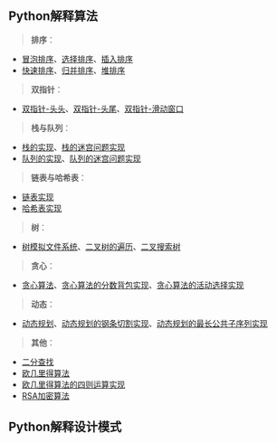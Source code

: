 Python解释算法
-
>**排序**：
* [冒泡排序](https://github.com/ican-7/use-python/issues/1)、[选择排序](https://github.com/ican-7/use-python/issues/2)、[插入排序](https://github.com/ican-7/use-python/issues/3)  
* [快速排序](https://github.com/ican-7/use-python/issues/4)、[归并排序](https://github.com/ican-7/use-python/issues/5)、[堆排序](https://github.com/ican-7/use-python/issues/6)

>**双指针**：
* [双指针-头头](https://github.com/ican-7/use-python/issues/25)、[双指针-头尾](https://github.com/ican-7/use-python/issues/26)、[双指针-滑动窗口](https://github.com/ican-7/use-python/issues/27) 

>**栈与队列**：
* [栈的实现](https://github.com/ican-7/use-python/issues/7)、[栈的迷宫问题实现](https://github.com/ican-7/use-python/issues/9)
* [队列的实现](https://github.com/ican-7/use-python/issues/8)、[队列的迷宫问题实现](https://github.com/ican-7/use-python/issues/10)

>**链表与哈希表**：
* [链表实现](https://github.com/ican-7/use-python/issues/11)  
* [哈希表实现](https://github.com/ican-7/use-python/issues/12)  

>**树**：
* [树模拟文件系统](https://github.com/ican-7/use-python/issues/13)、[二叉树的遍历](https://github.com/ican-7/use-python/issues/14)、[二叉搜索树](https://github.com/ican-7/use-python/issues/15)

>**贪心**：
* [贪心算法](https://github.com/ican-7/use-python/issues/16)、[贪心算法的分数背包实现](https://github.com/ican-7/use-python/issues/17)、[贪心算法的活动选择实现](https://github.com/ican-7/use-python/issues/18)  

>**动态**：
* [动态规划](https://github.com/ican-7/use-python/issues/19)、[动态规划的钢条切割实现](https://github.com/ican-7/use-python/issues/20)、[动态规划的最长公共子序列实现](https://github.com/ican-7/use-python/issues/21)  

>**其他**：
* [二分查找](https://github.com/ican-7/use-python/issues/28)
* [欧几里得算法](https://github.com/ican-7/use-python/issues/22)  
* [欧几里得算法的四则运算实现](https://github.com/ican-7/use-python/issues/23)  
* [RSA加密算法](https://github.com/ican-7/use-python/issues/24)  

Python解释设计模式
-

